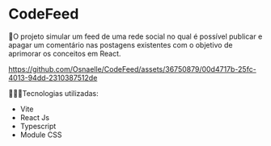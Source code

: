 # CodeFeed

🚀O projeto simular um feed de uma rede social no qual é possível publicar e apagar um comentário nas postagens existentes com o objetivo de aprimorar os conceitos em React.


https://github.com/Osnaelle/CodeFeed/assets/36750879/00d4717b-25fc-4013-94dd-2310387512de


👩🏻‍💻Tecnologias utilizadas:

* Vite
* React Js
* Typescript
* Module CSS

